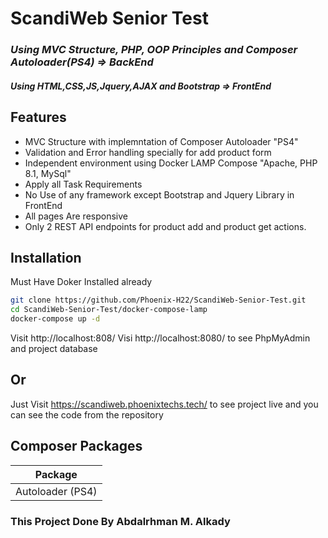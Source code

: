 # ScandiWeb Senior Test
### _Using MVC Structure, PHP, OOP Principles and Composer Autoloader(PS4) => BackEnd_
#### _Using HTML,CSS,JS,Jquery,AJAX and Bootstrap => FrontEnd_

## Features

- MVC Structure with implemntation of Composer Autoloader "PS4"
- Validation and Error handling specially for add product form
- Independent environment using Docker LAMP Compose "Apache, PHP 8.1, MySql"
- Apply all Task Requirements
- No Use of any framework except Bootstrap and Jquery Library in FrontEnd
- All pages Are responsive
- Only 2 REST API endpoints for product add and product get actions.


## Installation

Must Have Doker Installed already

```sh
git clone https://github.com/Phoenix-H22/ScandiWeb-Senior-Test.git
cd ScandiWeb-Senior-Test/docker-compose-lamp
docker-compose up -d
```
Visit http://localhost:808/
Visi http://localhost:8080/ to see PhpMyAdmin and project database 

## Or

Just Visit https://scandiweb.phoenixtechs.tech/ to see project live and you can see the code from the repository

## Composer Packages

| Package
| ------ 
| Autoloader (PS4) 
### This Project Done By Abdalrhman M. Alkady